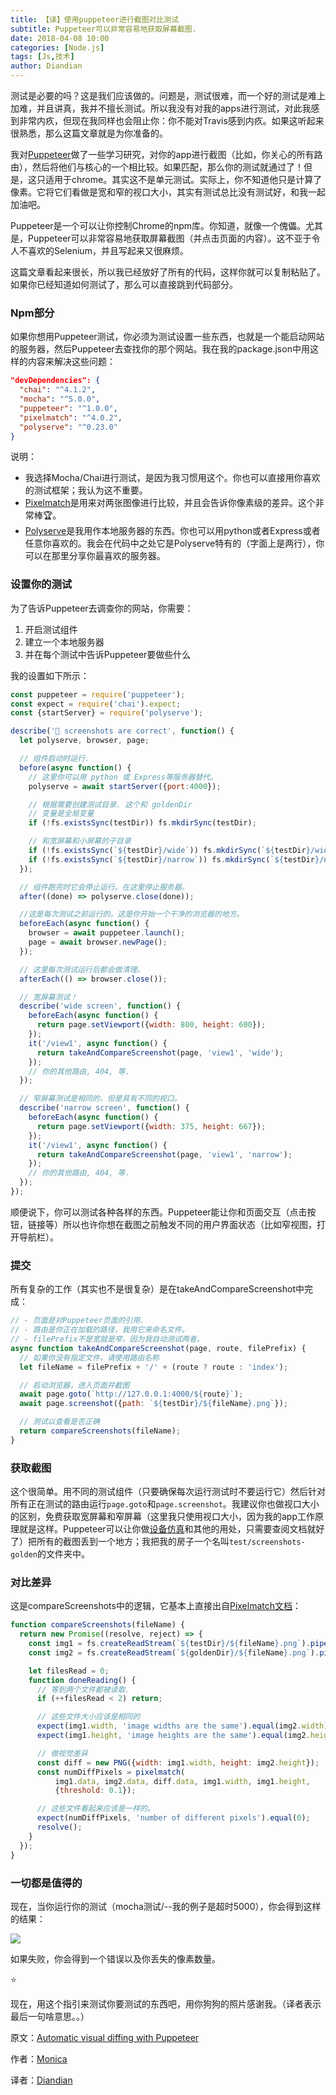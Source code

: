 ```yaml
---
title: 【译】使用puppeteer进行截图对比测试
subtitle: Puppeteer可以非常容易地获取屏幕截图.
date: 2018-04-08 10:00
categories: [Node.js]
tags: [Js,技术]
author: Diandian
---
```


测试是必要的吗？这是我们应该做的。问题是，测试很难，而一个好的测试是难上加难，并且讲真，我并不擅长测试。所以我没有对我的apps进行测试，对此我感到非常内疚，但现在我同样也会阻止你：你不能对Travis感到内疚。如果这听起来很熟悉，那么这篇文章就是为你准备的。
<!-- more -->
我对[Puppeteer](https://github.com/GoogleChrome/puppeteer)做了一些学习研究，对你的app进行截图（比如，你关心的所有路由），然后将他们与核心的一个相比较。如果匹配，那么你的测试就通过了！但是，这只适用于chrome。其实这不是单元测试。实际上，你不知道他只是计算了像素。它将它们看做是宽和窄的视口大小，其实有测试总比没有测试好，和我一起加油吧。

Puppeteer是一个可以让你控制Chrome的npm库。你知道，就像一个傀儡。尤其是，Puppeteer可以非常容易地获取屏幕截图（并点击页面的内容）。这不亚于令人不喜欢的Selenium，并且写起来又很麻烦。

这篇文章看起来很长，所以我已经放好了所有的代码，这样你就可以复制粘贴了。如果你已经知道如何测试了，那么可以直接跳到代码部分。

### Npm部分

如果你想用Puppeteer测试，你必须为测试设置一些东西，也就是一个能启动网站的服务器，然后Puppeteer去查找你的那个网站。我在我的package.json中用这样的内容来解决这些问题：

```json
"devDependencies": {
  "chai": "^4.1.2",
  "mocha": "^5.0.0",
  "puppeteer": "^1.0.0",
  "pixelmatch": "^4.0.2",
  "polyserve": "^0.23.0"
}

```

说明：

* 我选择Mocha/Chai进行测试，是因为我习惯用这个。你也可以直接用你喜欢的测试框架；我认为这不重要。
* [Pixelmatch](https://github.com/mapbox/pixelmatch)是用来对两张图像进行比较，并且会告诉你像素级的差异。这个非常棒🏆。
* [Polyserve](https://github.com/Polymer/polyserve)是我用作本地服务器的东西。你也可以用python或者Express或者任意你喜欢的。我会在代码中之处它是Polyserve特有的（字面上是两行），你可以在那里分享你最喜欢的服务器。

### 设置你的测试
为了告诉Puppeteer去调查你的网站，你需要：

1.  开启测试组件
2.  建立一个本地服务器
3.  并在每个测试中告诉Puppeteer要做些什么

我的设置如下所示：

```js
const puppeteer = require('puppeteer');
const expect = require('chai').expect;
const {startServer} = require('polyserve');

describe('👀 screenshots are correct', function() {
  let polyserve, browser, page;

  // 组件启动时运行.
  before(async function() {
    // 这里你可以用 python 或 Express等服务器替代。
    polyserve = await startServer({port:4000});

    // 根据需要创建测试目录. 这个和 goldenDir
    // 变量是全局变量
    if (!fs.existsSync(testDir)) fs.mkdirSync(testDir);

    // 和宽屏幕和小屏幕的子目录
    if (!fs.existsSync(`${testDir}/wide`)) fs.mkdirSync(`${testDir}/wide`);
    if (!fs.existsSync(`${testDir}/narrow`)) fs.mkdirSync(`${testDir}/narrow`);
  });

  // 组件跑完时它会停止运行。在这里停止服务器。
  after((done) => polyserve.close(done));

  //这是每次测试之前运行的。这是你开始一个干净的浏览器的地方。 
  beforeEach(async function() {
    browser = await puppeteer.launch();
    page = await browser.newPage();
  });

  // 这里每次测试运行后都会做清理。
  afterEach(() => browser.close());

  // 宽屏幕测试！
  describe('wide screen', function() {
    beforeEach(async function() {
      return page.setViewport({width: 800, height: 600});
    });
    it('/view1', async function() {
      return takeAndCompareScreenshot(page, 'view1', 'wide');
    });
    // 你的其他路由, 404, 等.
  });

  // 窄屏幕测试是相同的，但是具有不同的视口。
  describe('narrow screen', function() {
    beforeEach(async function() {
      return page.setViewport({width: 375, height: 667});
    });
    it('/view1', async function() {
      return takeAndCompareScreenshot(page, 'view1', 'narrow');
    });
    // 你的其他路由, 404, 等.
  });
});
```

顺便说下，你可以测试各种各样的东西。Puppeteer能让你和页面交互（点击按钮，链接等）所以也许你想在截图之前触发不同的用户界面状态（比如窄视图，打开导航栏）。

### 提交
所有复杂的工作（其实也不是很复杂）是在takeAndCompareScreenshot中完成：

```js
// - 页面是对Puppeteer页面的引用.
// - 路由是你正在加载的路径，我用它来命名文件。
// - filePrefix不是宽就是窄，因为我自动测试两者。
async function takeAndCompareScreenshot(page, route, filePrefix) {
  // 如果你没有指定文件，请使用路由名称
  let fileName = filePrefix + '/' + (route ? route : 'index');

  // 启动浏览器，进入页面并截图
  await page.goto(`http://127.0.0.1:4000/${route}`);
  await page.screenshot({path: `${testDir}/${fileName}.png`});

  // 测试以查看是否正确
  return compareScreenshots(fileName);
}
```

### 获取截图

这个很简单。用不同的测试组件（只要确保每次运行测试时不要运行它）然后针对所有正在测试的路由运行`page.goto`和`page.screenshot`。我建议你也做视口大小的区别，免费获取宽屏幕和窄屏幕（这里我只使用视口大小，因为我的app工作原理就是这样。Puppeteer可以让你做[设备仿真](https://github.com/GoogleChrome/puppeteer/blob/master/docs/api.md#pageemulateoptions)和其他的用处，只需要查阅文档就好了）把所有的截图丢到一个地方；我把我的房子一个名叫`test/screenshots-golden`的文件夹中。

### 对比差异

这是compareScreenshots中的逻辑，它基本上直接出自[Pixelmatch文档](https://github.com/mapbox/pixelmatch#nodejs)：

```js
function compareScreenshots(fileName) {
  return new Promise((resolve, reject) => {
    const img1 = fs.createReadStream(`${testDir}/${fileName}.png`).pipe(new PNG()).on('parsed', doneReading);
    const img2 = fs.createReadStream(`${goldenDir}/${fileName}.png`).pipe(new PNG()).on('parsed', doneReading);

    let filesRead = 0;
    function doneReading() {
      // 等到两个文件都被读取.
      if (++filesRead < 2) return;

      // 这些文件大小应该是相同的
      expect(img1.width, 'image widths are the same').equal(img2.width);
      expect(img1.height, 'image heights are the same').equal(img2.height);

      // 做视觉差异
      const diff = new PNG({width: img1.width, height: img2.height});
      const numDiffPixels = pixelmatch(
          img1.data, img2.data, diff.data, img1.width, img1.height,
          {threshold: 0.1});

      // 这些文件看起来应该是一样的。
      expect(numDiffPixels, 'number of different pixels').equal(0);
      resolve();
    }
  });
}
```

### 一切都是值得的

现在，当你运行你的测试（mocha测试/--我的例子是超时5000），你会得到这样的结果：

![](/images/2018-04-08-automatic-visual-diffing-with-puppeteer/1.png)

如果失败，你会得到一个错误以及你丢失的像素数量。

⭐️

现在，用这个指引来测试你要测试的东西吧，用你狗狗的照片感谢我。（译者表示最后一句啥意思。。）





原文：[Automatic visual diffing with Puppeteer](https://meowni.ca/posts/2017-puppeteer-tests/)

作者：[Monica](https://meowni.ca/about/)

译者：[Diandian](https://futu.im/author/Diandian)
